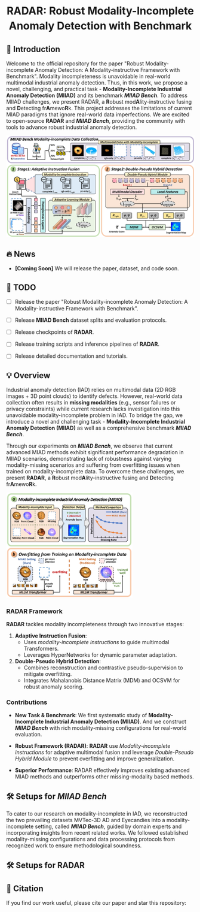 <h1 align="center" style="line-height: 40px;">
  RADAR: Robust Modality-Incomplete Anomaly Detection with Benchmark
</h1>


## 📖 Introduction

Welcome to the official repository for the paper "Robust Modality-incomplete Anomaly Detection: A Modality-instructive Framework with Benchmark". Modality incompleteness is unavoidable in real-world multimodal industrial anomaly detection. Thus, in this work, we propose a novel, challenging, and practical task - **Modality-Incomplete Industrial Anomaly Detection (MIIAD)** and its benchmark ***MIIAD Bench***. To address MIIAD challenges, we present RADAR, a **R**obust mod**A**lity-instructive fusing and **D**etecting fr**A**mewo**R**k. This project addresses the limitations of current MIAD paradigms that ignore real-world data imperfections. We are excited to open-source **RADAR** and ***MIIAD Bench***, providing the community with tools to advance robust industrial anomaly detection.

![RADAR Framework](radar_framework-17439973712061.png) 



## 🔥 News
- **[Coming Soon]** We will release the paper, dataset, and code soon.



## 📝 TODO
- [ ] Release the paper "Robust Modality-incomplete Anomaly Detection: A Modality-instructive Framework with Benchmark".
- [ ] Release **MIIAD Bench** dataset splits and evaluation protocols.
- [ ] Release checkpoints of **RADAR**.
- [ ] Release training scripts and inference pipelines of **RADAR**.
- [ ] Release detailed documentation and tutorials.



## 💡 Overview
Industrial anomaly detection (IAD) relies on multimodal data (2D RGB images + 3D point clouds) to identify defects. However, real-world data collection often results in **missing modalities** (e.g., sensor failures or privacy constraints) while current research lacks investigation into this unavoidable modality-incomplete problem in IAD. To bridge the gap, we introduce a novel and challenging task - **Modality-Incomplete Industrial Anomaly Detection (MIIAD)** as well as a comprehensive benchmark ***MIIAD Bench***.

Through our experiments on ***MIIAD Bench***, we observe that current advanced MIAD methods exhibit significant performance degradation in MIIAD scenarios, demonstrating lack of robustness against varying modality-missing scenarios and suffering from overfitting issues when trained on modality-incomplete data. To overcome these challenges, we present **RADAR**, a **R**obust mod**A**lity-instructive fusing and **D**etecting fr**A**mewo**R**k.

<img src="assets/introduction.png" alt="RADAR Framework" style="zoom:33%;" />



### RADAR Framework
**RADAR** tackles modality incompleteness through two innovative stages:
1. **Adaptive Instruction Fusion**:  
   - Uses *modality-incomplete instructions* to guide multimodal Transformers.  
   - Leverages HyperNetworks for dynamic parameter adaptation.  
2. **Double-Pseudo Hybrid Detection**:  
   - Combines reconstruction and contrastive pseudo-supervision to mitigate overfitting.  
   - Integrates Mahalanobis Distance Matrix (MDM) and OCSVM for robust anomaly scoring.



### Contributions
+ **New Task & Benchmark**:  We first systematic study of **Modality-Incomplete Industrial Anomaly Detection (MIIAD)**.  And we construct ***MIIAD Bench*** with rich modality-missing configurations for real-world evaluation.  

+ **Robust Framework (RADAR)**:  **RADAR** use *Modality-incomplete instructions* for adaptive multimodal fusion and leverage *Double-Pseudo Hybrid Module* to prevent overfitting and improve generalization.  

+ **Superior Performance**: RADAR effectively improves existing advanced MIAD methods and outperforms other missing-modality based methods.



## 🛠️ Setups for *MIIAD Bench*

To cater to our research on modality-incomplete in IAD, we reconstructed the two prevailing datasets MVTec-3D AD and Eyecandies into a modality-incomplete setting, called ***MIIAD Bench***, guided by domain experts and incorporating insights from recent related works. We followed established modality-missing configurations and data processing protocols from recognized work to ensure methodological soundness.



## 🛠️ Setups for RADAR



## 📜 Citation
If you find our work useful, please cite our paper and star this repository:
```bibtex
